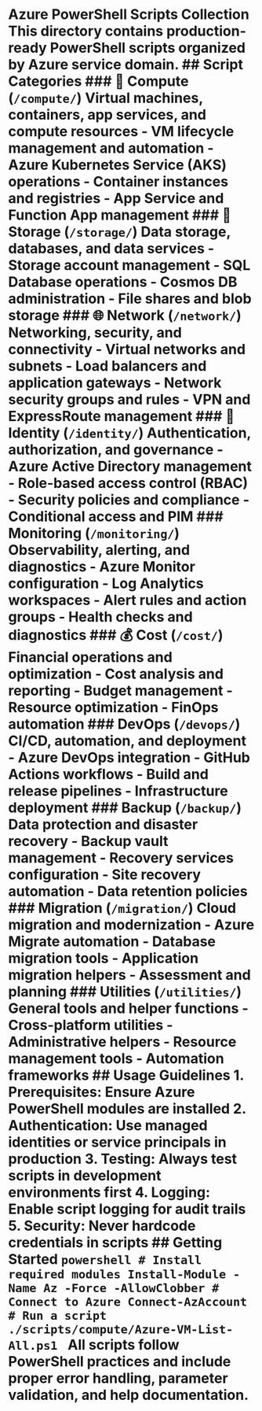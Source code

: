 # Azure PowerShell Scripts Collection This directory contains production-ready PowerShell scripts organized by Azure service domain. ## Script Categories ### 📱 **Compute** (`/compute/`) Virtual machines, containers, app services, and compute resources - VM lifecycle management and automation - Azure Kubernetes Service (AKS) operations - Container instances and registries - App Service and Function App management ### 💾 **Storage** (`/storage/`) Data storage, databases, and data services - Storage account management - SQL Database operations - Cosmos DB administration - File shares and blob storage ### 🌐 **Network** (`/network/`) Networking, security, and connectivity - Virtual networks and subnets - Load balancers and application gateways - Network security groups and rules - VPN and ExpressRoute management ### 🔐 **Identity** (`/identity/`) Authentication, authorization, and governance - Azure Active Directory management - Role-based access control (RBAC) - Security policies and compliance - Conditional access and PIM ### **Monitoring** (`/monitoring/`) Observability, alerting, and diagnostics - Azure Monitor configuration - Log Analytics workspaces - Alert rules and action groups - Health checks and diagnostics ### 💰 **Cost** (`/cost/`) Financial operations and optimization - Cost analysis and reporting - Budget management - Resource optimization - FinOps automation ### **DevOps** (`/devops/`) CI/CD, automation, and deployment - Azure DevOps integration - GitHub Actions workflows - Build and release pipelines - Infrastructure deployment ### **Backup** (`/backup/`) Data protection and disaster recovery - Backup vault management - Recovery services configuration - Site recovery automation - Data retention policies ### **Migration** (`/migration/`) Cloud migration and modernization - Azure Migrate automation - Database migration tools - Application migration helpers - Assessment and planning ### **Utilities** (`/utilities/`) General tools and helper functions - Cross-platform utilities - Administrative helpers - Resource management tools - Automation frameworks ## Usage Guidelines 1. **Prerequisites**: Ensure Azure PowerShell modules are installed 2. **Authentication**: Use managed identities or service principals in production 3. **Testing**: Always test scripts in development environments first 4. **Logging**: Enable script logging for audit trails 5. **Security**: Never hardcode credentials in scripts ## Getting Started ```powershell # Install required modules Install-Module -Name Az -Force -AllowClobber # Connect to Azure Connect-AzAccount # Run a script ./scripts/compute/Azure-VM-List-All.ps1 ``` All scripts follow PowerShell practices and include proper error handling, parameter validation, and help documentation.